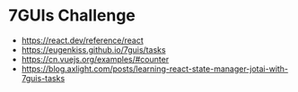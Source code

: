 # 7GUIs Challenge

- https://react.dev/reference/react
- https://eugenkiss.github.io/7guis/tasks
- https://cn.vuejs.org/examples/#counter
- https://blog.axlight.com/posts/learning-react-state-manager-jotai-with-7guis-tasks

